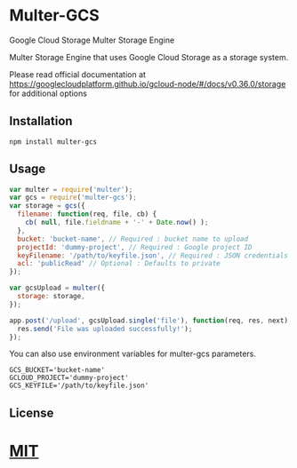 # Multer-GCS
Google Cloud Storage Multer Storage Engine

Multer Storage Engine that uses Google Cloud Storage as a storage system.

Please read official documentation at https://googlecloudplatform.github.io/gcloud-node/#/docs/v0.36.0/storage for additional options

## Installation
	
	npm install multer-gcs

## Usage
```javascript
var multer = require('multer');
var gcs = require('multer-gcs');
var storage = gcs({
  filename: function(req, file, cb) {
    cb( null, file.fieldname + '-' + Date.now() );
  },
  bucket: 'bucket-name', // Required : bucket name to upload
  projectId: 'dummy-project', // Required : Google project ID
  keyFilename: '/path/to/keyfile.json', // Required : JSON credentials file for Google Cloud Storage
  acl: 'publicRead' // Optional : Defaults to private
});

var gcsUpload = multer({
  storage: storage,
});

app.post('/upload', gcsUpload.single('file'), function(req, res, next) {
  res.send('File was uploaded successfully!');
});
```

You can also use environment variables for multer-gcs parameters.
```
GCS_BUCKET='bucket-name'
GCLOUD_PROJECT='dummy-project'
GCS_KEYFILE='/path/to/keyfile.json'
```
## License

[MIT](LICENSE)
=======
